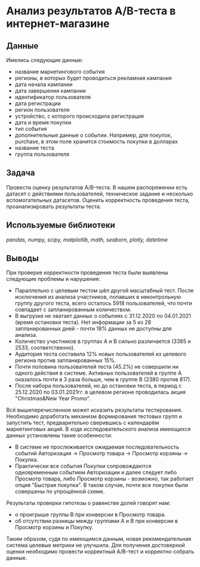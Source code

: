 # Анализ результатов A/B-теста в интернет-магазине
## Данные
Имелись следующие данные:

- название маркетингового события
- регионы, в которых будет проводиться рекламная кампания
- дата начала кампании
- дата завершения кампании
- идентификатор пользователя
- дата регистрации
- регион пользователя
- устройство, с которого происходила регистрация
- дата и время покупки
- тип события
- дополнительные данные о событии. Например, для покупок, purchase, в этом поле хранится стоимость покупки в долларах
- название теста
- группа пользователя

## Задача
Провести оценку результатов A/B-теста. В нашем распоряжении есть датасет с действиями пользователей, техническое задание и несколько вспомогательных датасетов. Оценить корректность проведения теста, проанализировать результаты теста.
## Используемые библиотеки
*pandas, numpy, scipy, matplotlib, math, seaborn, plotly, datetime*
## Выводы
При проверке корректности проведения теста были выявлены следующие проблемы и нарушения:

- Параллельно с целевым тестом шёл другой масштабный тест. После исключения из анализа участников, попавших в неконтрольную группу другого теста, всего осталось 5918 пользователей, что почти совпадает с запланированным количеством.
- В выгрузке не хватает данных о событиях с 31.12.2020 по 04.01.2021 (время остановки теста). Нет информации за 5 из 28 запланированных дней - почти 18% данных не доступны для анализа.
- Количество участников в группах А и В сильно различается (3385 и 2533, соответственно).
- Аудитория теста составила 12% новых пользователей из целевого региона против запланированных 15%.
- Почти половина пользователей теста (45.2%) не совершили ни одного действия в системе. Активных пользователей в группе А оказалось почти в 3 раза больше, чем в группе В (2380 против 817).
- После набора пользователей, но до остановки теста, в период с 25.12.2020 по 03.01.2021гг. в целевом регионе проводилась акция "Christmas&New Year Promo".

Всё вышеперечисленное может исказить результаты тестирования. Необходимо доработать механизм формирования тестовых групп и запустить тест, предварительно сверившись с календарём маркетинговых акций.
В ходе исследовательского анализа имеющихся данных установлены такие особенности:

- В системе не прослеживается ожидаемая последовательность событий Авторизация -> Просмотр товара -> Просмотр корзины -> Покупка.
- Практически все события Покупки сопровождаются одновременным событием Авторизации и далее следует либо Просмотр товара, либо Просмотр корзины - возможно, так работает опция "Быстрая покупка". В таком случае, почти все покупки были совершены по упрощённой схеме.

Результаты проверки гипотезы о равенстве долей говорят нам:

- о проигрыше группы В при конверсии в Просмотр товара.
- об отсутствии разницы между группами А и В при конверсии в Просмотр корзины и Покупку.

Таким образом, судя по имеющимся данным, новая рекомендательная система целевые метрики не улучшила. Для получения достоверной оценки необходимо провести корректный А/В-тест и корректно собрать данные.
